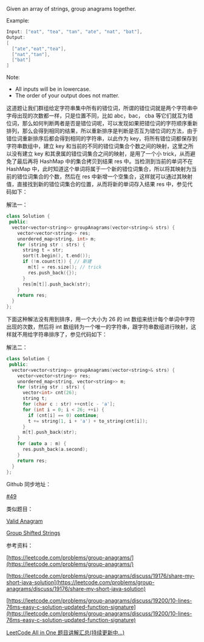 Given an array of strings, group anagrams together.

Example:

```cpp
Input: ["eat", "tea", "tan", "ate", "nat", "bat"],
Output:
[
  ["ate","eat","tea"],
  ["nat","tan"],
  ["bat"]
]
```

Note:

- All inputs will be in lowercase.
- The order of your output does not matter.

这道题让我们群组给定字符串集中所有的错位词，所谓的错位词就是两个字符串中字母出现的次数都一样，只是位置不同，比如 abc，bac， cba 等它们就互为错位词，那么如何判断两者是否是错位词呢，可以发现如果把错位词的字符顺序重新排列，那么会得到相同的结果，所以重新排序是判断是否互为错位词的方法，由于错位词重新排序后都会得到相同的字符串，以此作为 key，将所有错位词都保存到字符串数组中，建立 key 和当前的不同的错位词集合个数之间的映射，这里之所以没有建立 key 和其隶属的错位词集合之间的映射，是用了一个小 trick，从而避免了最后再将 HashMap 中的集合拷贝到结果 res 中。当检测到当前的单词不在 HashMap 中，此时知道这个单词将属于一个新的错位词集合，所以将其映射为当前的错位词集合的个数，然后在 res 中新增一个空集合，这样就可以通过其映射值，直接找到新的错位词集合的位置，从而将新的单词存入结果 res 中，参见代码如下：

解法一：

```cpp
class Solution {
 public:
  vector<vector<string>> groupAnagrams(vector<string>& strs) {
    vector<vector<string>> res;
    unordered_map<string, int> m;
    for (string str : strs) {
      string t = str;
      sort(t.begin(), t.end());
      if (!m.count(t)) { // 新建
        m[t] = res.size(); // trick
        res.push_back({});
      }
      res[m[t]].push_back(str);
    }
    return res;
  }
};
```

下面这种解法没有用到排序，用一个大小为 26 的 int 数组来统计每个单词中字符出现的次数，然后将 int 数组转为一个唯一的字符串，跟字符串数组进行映射，这样就不用给字符串排序了，参见代码如下：

解法二：

```cpp
class Solution {
 public:
  vector<vector<string>> groupAnagrams(vector<string>& strs) {
    vector<vector<string>> res;
    unordered_map<string, vector<string>> m;
    for (string str : strs) {
      vector<int> cnt(26);
      string t;
      for (char c : str) ++cnt[c - 'a'];
      for (int i = 0; i < 26; ++i) {
        if (cnt[i] == 0) continue;
        t += string(1, i + 'a') + to_string(cnt[i]);
      }
      m[t].push_back(str);
    }
    for (auto a : m) {
      res.push_back(a.second);
    }
    return res;
  }
};
```

Github 同步地址：

[#49](https://github.com/grandyang/leetcode/issues/49)

类似题目：

[Valid Anagram](http://www.cnblogs.com/grandyang/p/4694988.html)

[Group Shifted Strings](http://www.cnblogs.com/grandyang/p/5204770.html)

参考资料：

[https://leetcode.com/problems/group-anagrams/](https://leetcode.com/problems/group-anagrams/)

[https://leetcode.com/problems/group-anagrams/discuss/19176/share-my-short-java-solution](https://leetcode.com/problems/group-anagrams/discuss/19176/share-my-short-java-solution)

[https://leetcode.com/problems/group-anagrams/discuss/19200/10-lines-76ms-easy-c-solution-updated-function-signature](https://leetcode.com/problems/group-anagrams/discuss/19200/10-lines-76ms-easy-c-solution-updated-function-signature)

[LeetCode All in One 题目讲解汇总(持续更新中...)](http://www.cnblogs.com/grandyang/p/4606334.html)